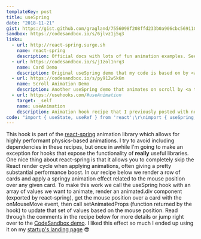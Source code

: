 ```yaml
---
templateKey: post
title: useSpring
date: "2018-11-21"
gist: https://gist.github.com/gragland/7556098f208ffd233b0a906cbc569110
sandbox: https://codesandbox.io/s/6jlvz1j5q3
links:
  - url: http://react-spring.surge.sh
    name: react-spring
    description: Official docs with lots of fun animation examples. See section about the <a target="_blank"  href="http://react-spring.surge.sh/manual">useSpring hook here</a>.
  - url: https://codesandbox.io/s/j1zol1nrq3
    name: Card Demo
    description: Original useSpring demo that my code is based on by <a target="_blank"  href="https://twitter.com/0xca0a">0xca0a</a>.
  - url: https://codesandbox.io/s/py912w5k6m
    name: Scroll Animation Demo
    description: Another useSpring demo that animates on scroll by <a target="_blank"  href="https://twitter.com/0xca0a">0xca0a</a>.
  - url: https://usehooks.com/#useAnimation
    target: _self
    name: useAnimation
    description: Animation hook recipe that I previously posted with no dependencies. Won't be as performant and is time-based rather than physics-based.
code: "import { useState, useRef } from 'react';\r\nimport { useSpring, animated } from 'react-spring';\r\n\r\n\/\/ Displays a row of cards\r\n\/\/ Usage of hook is within <Card> component below\r\nfunction App() {\r\n  return (\r\n    <div className=\"container\">\r\n      <div className=\"row\">\r\n        {cards.map((card, i) => (\r\n          <div className=\"column\">\r\n            <Card>\r\n              <div className=\"card-title\">{card.title}<\/div>\r\n              <div className=\"card-body\">{card.description}<\/div>\r\n              <img className=\"card-image\" src={card.image} \/>\r\n            <\/Card>\r\n          <\/div>\r\n        ))}\r\n      <\/div>\r\n    <\/div>\r\n  );\r\n}\r\n\r\nfunction Card({ children }) {\r\n  \/\/ We add this ref to card element and use in onMouseMove event ...\r\n  \/\/ ... to get element's offset and dimensions.\r\n  const ref = useRef();\r\n  \r\n  \/\/ Keep track of whether card is hovered so we can increment ...\r\n  \/\/ ... zIndex to ensure it shows up above other cards when animation causes overlap.\r\n  const [isHovered, setHovered] = useState(false);\r\n  \r\n  \/\/ The useSpring hook\r\n  const [animatedProps, setAnimatedProps] = useSpring(() => {\r\n    return {\r\n      \/\/ Array containing [rotateX, rotateY, and scale] values.\r\n      \/\/ We store under a single key (xys) instead of separate keys ...\r\n      \/\/ ... so that we can use animatedProps.xys.interpolate() to ...\r\n      \/\/ ... easily generate the css transform value below.\r\n      xys: [0, 0, 1],\r\n      \/\/ Setup physics\r\n      config: { mass: 10, tension: 400, friction: 40, precision: 0.00001 }\r\n    }\r\n  });\r\n\r\n  return (\r\n    <animated.div\r\n      ref={ref}\r\n      className=\"card\"\r\n      onMouseEnter={() => setHovered(true)}\r\n      onMouseMove={({ clientX, clientY }) => {\r\n        \/\/ Get mouse x position within card\r\n        const x =\r\n          clientX -\r\n          (ref.current.offsetLeft -\r\n            (window.scrollX || window.pageXOffset || document.body.scrollLeft));\r\n\r\n        \/\/ Get mouse y position within card\r\n        const y =\r\n          clientY -\r\n          (ref.current.offsetTop -\r\n            (window.scrollY || window.pageYOffset || document.body.scrollTop));\r\n\r\n        \/\/ Set animated values based on mouse position and card dimensions\r\n        const dampen = 50; \/\/ Lower the number the less rotation\r\n        const xys = [\r\n          -(y - ref.current.clientHeight \/ 2) \/ dampen, \/\/ rotateX\r\n          (x - ref.current.clientWidth \/ 2) \/ dampen, \/\/ rotateY\r\n          1.07 \/\/ Scale\r\n        ];\r\n        \r\n        \/\/ Update values to animate to\r\n        setAnimatedProps({ xys: xys });\r\n      }}\r\n      onMouseLeave={() => {\r\n        setHovered(false);\r\n        \/\/ Set xys back to original\r\n        setAnimatedProps({ xys: [0, 0, 1] });\r\n      }}\r\n      style={{\r\n        \/\/ If hovered we want it to overlap other cards when it scales up\r\n        zIndex: isHovered ? 2 : 1,\r\n        \/\/ Interpolate function to handle css changes\r\n        transform: animatedProps.xys.interpolate(\r\n          (x, y, s) =>\r\n            `perspective(600px) rotateX(${x}deg) rotateY(${y}deg) scale(${s})`\r\n        )\r\n      }}\r\n    >\r\n      {children}\r\n    <\/animated.div>\r\n  );\r\n}"
---
```


This hook is part of the [react-spring](https://github.com/drcmda/react-spring) animation library which allows for highly performant physics-based animations. I try to avoid including dependencies in these recipes, but once in awhile I'm going to make an exception for hooks that expose the functionality of **really** useful libraries. One nice thing about react-spring is that it allows you to completely skip the React render cycle when applying animations, often giving a pretty substantial performance boost. In our recipe below we render a row of cards and apply a springy animation effect related to the mouse position over any given card. To make this work we call the useSpring hook with an array of values we want to animate, render an animated.div component (exported by react-spring), get the mouse position over a card with the onMouseMove event, then call setAnimatedProps (function returned by the hook) to update that set of values based on the mouse position. Read through the comments in the recipe below for more details or jump right over to the [CodeSandbox demo](https://codesandbox.io/s/6jlvz1j5q3). I liked this effect so much I ended up using it on my [startup's landing page](https://divjoy.com) 😎
